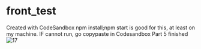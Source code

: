 # front_test
Created with CodeSandbox
npm install;npm start is good for this, at least on my machine.
IF cannot run, go copypaste in Codesandbox
Part 5 finished
![17](https://user-images.githubusercontent.com/86894074/138571691-068040a0-6696-4190-9f72-b19defedf916.png)
